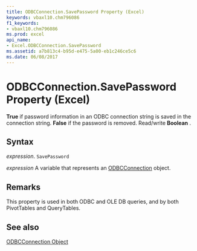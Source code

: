 ```yaml
---
title: ODBCConnection.SavePassword Property (Excel)
keywords: vbaxl10.chm796086
f1_keywords:
- vbaxl10.chm796086
ms.prod: excel
api_name:
- Excel.ODBCConnection.SavePassword
ms.assetid: a7b813c4-b95d-e475-5a00-eb1c246ce5c6
ms.date: 06/08/2017
---
```



# ODBCConnection.SavePassword Property (Excel)

 **True** if password information in an ODBC connection string is saved in the connection string. **False** if the password is removed. Read/write **Boolean** .


## Syntax

 _expression_. `SavePassword`

 _expression_ A variable that represents an [ODBCConnection](./Excel.ODBCConnection.md) object.


## Remarks

This property is used in both ODBC and OLE DB queries, and by both PivotTables and QueryTables.


## See also


[ODBCConnection Object](Excel.ODBCConnection.md)

